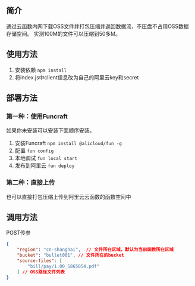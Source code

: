 ## 简介
通过云函数内网下载OSS文件并打包压缩并返回数据流，不压盘不占用OSS数据存储空间。
实测100M的文件可以压缩到50多M。

## 使用方法
1. 安装依赖 ``` npm install ```
2. 将index.js中client信息改为自己的阿里云key和secret

## 部署方法
### 第一种：使用Funcraft
如果你未安装可以安装下面顺序安装。
1. 安装Funcraft ``` npm install @alicloud/fun -g ```
2. 配置 ``` fun config ```
3. 本地调试 ``` fun local start ```
4. 发布到阿里云 ``` fun deploy ```

### 第二种：直接上传
也可以直接打包压缩上传到阿里云云函数的函数空间中

## 调用方法
POST传参
``` JSON
{
    "region": "cn-shanghai",  // 文件所在区域，默认为当前函数所在区域
    "bucket": "bullet001", // 文件所在的bucket
    "source-files": [
        "bill/pay/1.00_S865054.pdf"
    ] // OSS路径文件列表
}
```